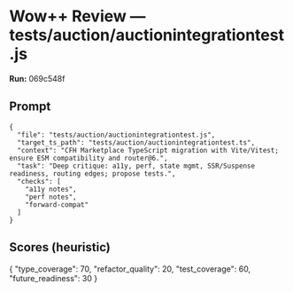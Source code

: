 # Wow++ Review — tests/auction/auctionintegrationtest.js

**Run:** 069c548f

## Prompt

```
{
  "file": "tests/auction/auctionintegrationtest.js",
  "target_ts_path": "tests/auction/auctionintegrationtest.ts",
  "context": "CFH Marketplace TypeScript migration with Vite/Vitest; ensure ESM compatibility and router@6.",
  "task": "Deep critique: a11y, perf, state mgmt, SSR/Suspense readiness, routing edges; propose tests.",
  "checks": [
    "a11y notes",
    "perf notes",
    "forward-compat"
  ]
}
```

## Scores (heuristic)

{
  "type_coverage": 70,
  "refactor_quality": 20,
  "test_coverage": 60,
  "future_readiness": 30
}

